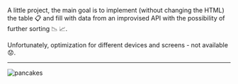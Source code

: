 A little project, the main goal is to implement (without changing the HTML) the table 📋 and fill with data from an improvised API with the possibility of further sorting 📉 📈.

Unfortunately, optimization for different devices and screens - not available 😟. 

***

![pancakes](https://user-images.githubusercontent.com/29441499/97889651-47341580-1d35-11eb-82e3-904de0ad01ad.gif)
